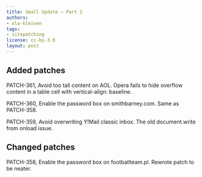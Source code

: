 ```yaml
---
title: Small Update — Part 2
authors:
- ola-kleiven
tags:
- sitepatching
license: cc-by-3.0
layout: post
---
```


## Added patches

PATCH-361, Avoid too tall content on AOL. Opera fails to hide overflow content in a table cell with vertical-align: baseline.

PATCH-360, Enable the password box on smithbarney.com. Same as PATCH-358.

PATCH-359, Avoid overwriting Y!Mail classic inbox. The old document.write from onload issue.

## Changed patches

PATCH-358, Enable the password box on footballteam.pl. Rewrote patch to be neater.
